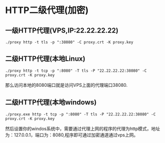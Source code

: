 # HTTP二级代理(加密)

## 一级HTTP代理(VPS,IP:22.22.22.22)
```
./proxy http -t tls -p ":38080" -C proxy.crt -K proxy.key
```

## 二级HTTP代理(本地Linux)
```
./proxy http -t tcp -p ":8080" -T tls -P "22.22.22.22:38080" -C proxy.crt -K proxy.key
```
那么访问本地的8080端口就是访问VPS上面的代理端口38080.

## 二级HTTP代理(本地windows)
```
./proxy.exe http -t tcp -p ":8080" -T tls -P "22.22.22.22:38080" -C proxy.crt -K proxy.key
```

然后设置你的windos系统中，需要通过代理上网的程序的代理为http模式，地址为：127.0.0.1，端口为：8080,程序即可通过加密通道通过vps上网。

